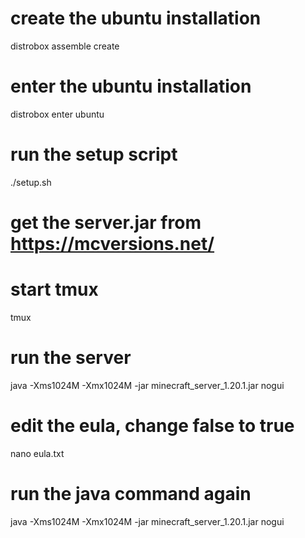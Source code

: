 # create the ubuntu installation
distrobox assemble create

# enter the ubuntu installation
distrobox enter ubuntu

# run the setup script
./setup.sh

# get the server.jar from https://mcversions.net/

# start tmux
tmux

# run the server
java -Xms1024M -Xmx1024M -jar minecraft_server_1.20.1.jar nogui

# edit the eula, change false to true
nano eula.txt

# run the java command again
java -Xms1024M -Xmx1024M -jar minecraft_server_1.20.1.jar nogui